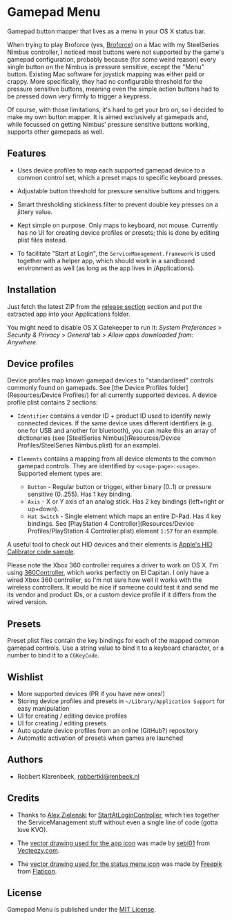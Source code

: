 # Gamepad Menu

Gamepad button mapper that lives as a menu in your OS X status bar.

When trying to play Broforce (yes, [Broforce](http://www.broforcegame.com)) on a Mac with my SteelSeries Nimbus controller, I noticed most buttons were not supported by the game's gamepad configuration, probably because (for some weird reason) every single button on the Nimbus is pressure sensitive, except the "Menu" button. Existing Mac software for joystick mapping was either paid or crappy. More specifically, they had no configurable threshold for the pressure sensitive buttons, meaning even the simple action buttons had to be pressed down very firmly to trigger a keypress.

Of course, with those limitations, it's hard to get your bro on, so I decided to make my own button mapper. It is aimed exclusively at gamepads and, while focussed on getting Nimbus' pressure sensitive buttons working, supports other gamepads as well.

## Features

* Uses device profiles to map each supported gamepad device to a common control set, which a preset maps to specific keyboard presses.

* Adjustable button threshold for pressure sensitive buttons and triggers.

* Smart thresholding stickiness filter to prevent double key presses on a jittery value.

* Kept simple on purpose. Only maps to keyboard, not mouse. Currently has no UI for creating device profiles or presets; this is done by editing plist files instead.

* To facilitate "Start at Login", the `ServiceManagement.framework` is used together with a helper app, which should work in a sandboxed environment as well (as long as the app lives in /Applications).

## Installation

Just fetch the latest ZIP from the [release section](https://github.com/robbertkl/GamepadMenu/releases) section and put the extracted app into your Applications folder.

You might need to disable OS X Gatekeeper to run it: *System Preferences* > *Security & Privacy* > *General* tab > *Allow apps downloaded from: Anywhere*.

## Device profiles

Device profiles map known gamepad devices to "standardised" controls commonly found on gamepads. See [the Device Profiles folder](Resources/Device Profiles/) for all currently supported devices. A device profile plist contains 2 sections:

* `Identifier` contains a vendor ID + product ID used to identify newly connected devices. If the same device uses different identifiers (e.g. one for USB and another for bluetooth), you can make this an array of dictionaries (see [SteelSeries Nimbus](Resources/Device Profiles/SteelSeries Nimbus.plist) for an example).

* `Elements` contains a mapping from all device elements to the common gamepad controls. They are identified by `<usage-page>:<usage>`. Supported element types are:
    * `Button` - Regular button or trigger, either binary (0..1) or pressure sensitive (0..255). Has 1 key binding.
    * `Axis` - X or Y axis of an analog stick. Has 2 key bindings (left+right or up+down).
    * `Hat Switch` - Single element which maps an entire D-Pad. Has 4 key bindings. See [PlayStation 4 Controller](Resources/Device Profiles/PlayStation 4 Controller.plist) element `1:57` for an example.

A useful tool to check out HID devices and their elements is [Apple's HID Calibrator code sample](https://developer.apple.com/library/mac/samplecode/HID_Calibrator/).

Please note the Xbox 360 controller requires a driver to work on OS X. I'm using [360Controller](https://github.com/360Controller/360Controller), which works perfectly on El Capitan. I only have a wired Xbox 360 controller, so I'm not sure how well it works with the wireless controllers. It would be nice if someone could test it and send me its vendor and product IDs, or a custom device profile if it differs from the wired version.

## Presets

Preset plist files contain the key bindings for each of the mapped common gamepad controls. Use a string value to bind it to a keyboard character, or a number to bind it to a `CGKeyCode`.

## Wishlist

* More supported devices (PR if you have new ones!)
* Storing device profiles and presets in `~/Library/Application Support` for easy manipulation
* UI for creating / editing device profiles
* UI for creating / editing presets
* Auto update device profiles from an online (GitHub?) repository
* Automatic activation of presets when games are launched

## Authors

* Robbert Klarenbeek, <robbertkl@renbeek.nl>

## Credits

* Thanks to [Alex Zielenski](https://twitter.com/#!/alexzielenski) for [StartAtLoginController](https://github.com/alexzielenski/StartAtLoginController), which ties together the ServiceManagement stuff without even a single line of code (gotta love KVO).

* The [vector drawing used for the app icon](Resources/Graphics/AppIcon.ai) was made by [sebi01](http://www.vecteezy.com/members/sebi01) from [Vecteezy.com](http://www.vecteezy.com).

* The [vector drawing used for the status menu icon](Resources/Graphics/StatusMenuTemplate.eps) was made by [Freepik](http://www.freepik.com) from [Flaticon](http://www.flaticon.com).

## License

Gamepad Menu is published under the [MIT License](http://www.opensource.org/licenses/mit-license.php).

